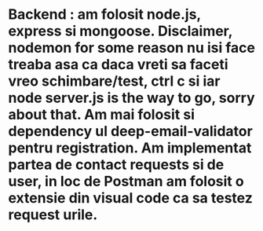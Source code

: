 # Backend : am folosit node.js, express si mongoose. Disclaimer, nodemon for some reason nu isi face treaba asa ca daca vreti sa faceti vreo  schimbare/test, ctrl c si iar node server.js is the way to go, sorry about that. Am mai folosit si dependency ul deep-email-validator pentru registration. Am implementat partea de contact requests si de user, in loc de Postman am folosit o extensie din visual code ca sa testez request urile.
